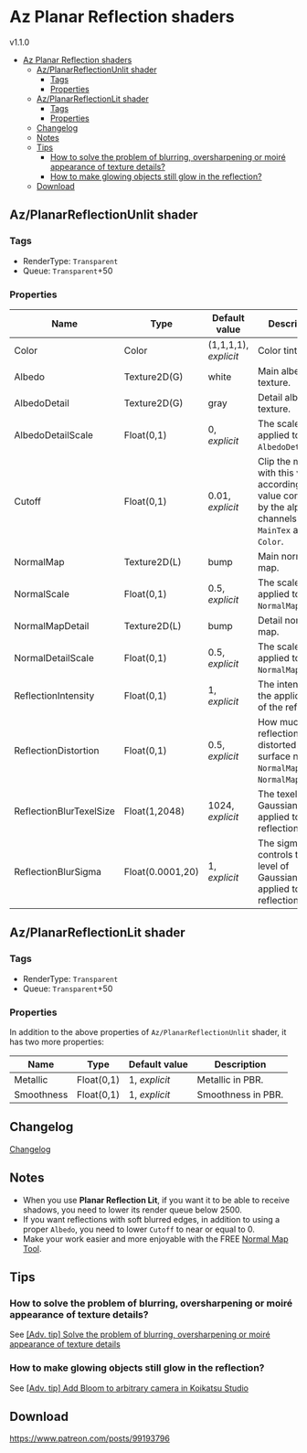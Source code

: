 # Az Planar Reflection shaders
v1.1.0

- [Az Planar Reflection shaders](#az-planar-reflection-shaders)
  - [Az/PlanarReflectionUnlit shader](#azplanarreflectionunlit-shader)
    - [Tags](#tags)
    - [Properties](#properties)
  - [Az/PlanarReflectionLit shader](#azplanarreflectionlit-shader)
    - [Tags](#tags-1)
    - [Properties](#properties-1)
  - [Changelog](#changelog)
  - [Notes](#notes)
  - [Tips](#tips)
    - [How to solve the problem of blurring, oversharpening or moiré appearance of texture details?](#how-to-solve-the-problem-of-blurring-oversharpening-or-moiré-appearance-of-texture-details)
    - [How to make glowing objects still glow in the reflection?](#how-to-make-glowing-objects-still-glow-in-the-reflection)
  - [Download](#download)

## Az/PlanarReflectionUnlit shader
### Tags
- RenderType: `Transparent`
- Queue: `Transparent`+50

### Properties
| Name                    | Type             | Default value         | Description                                                                                                   |
| ----------------------- | ---------------- | --------------------- | ------------------------------------------------------------------------------------------------------------- |
| Color                   | Color            | (1,1,1,1), *explicit* | Color tint.                                                                                                   |
| Albedo                  | Texture2D(G)     | white                 | Main albedo texture.                                                                                          |
| AlbedoDetail            | Texture2D(G)     | gray                  | Detail albedo texture.                                                                                        |
| AlbedoDetailScale       | Float(0,1)       | 0, *explicit*         | The scale applied to `AlbedoDetail`.                                                                          |
| Cutoff                  | Float(0,1)       | 0.01, *explicit*      | Clip the mesh with this value according to the value computed by the alpha channels of `MainTex` and `Color`. |
| NormalMap               | Texture2D(L)     | bump                  | Main normal map.                                                                                              |
| NormalScale             | Float(0,1)       | 0.5, *explicit*       | The scale applied to `NormalMap`.                                                                             |
| NormalMapDetail         | Texture2D(L)     | bump                  | Detail normal map.                                                                                            |
| NormalDetailScale       | Float(0,1)       | 0.5, *explicit*       | The scale applied to `NormalMapDetail`.                                                                       |
| ReflectionIntensity     | Float(0,1)       | 1, *explicit*         | The intensity of the application of the reflection.                                                           |
| ReflectionDistortion    | Float(0,1)       | 0.5, *explicit*       | How much the reflection is distorted by surface normals `NormalMap` and `NormalMapDetail`.                    |
| ReflectionBlurTexelSize | Float(1,2048)    | 1024, *explicit*      | The texel size of Gaussian blur applied to the reflection.                                                    |
| ReflectionBlurSigma     | Float(0.0001,20) | 1, *explicit*         | The sigma controls the level of Gaussian blur applied to the reflection.                                      |

## Az/PlanarReflectionLit shader
### Tags
- RenderType: `Transparent`
- Queue: `Transparent`+50

### Properties
In addition to the above properties of `Az/PlanarReflectionUnlit` shader, it has two more properties:

| Name       | Type       | Default value | Description        |
| ---------- | ---------- | ------------- | ------------------ |
| Metallic   | Float(0,1) | 1, *explicit* | Metallic in PBR.   |
| Smoothness | Float(0,1) | 1, *explicit* | Smoothness in PBR. |

## Changelog
[Changelog](CHANGELOG.md)

## Notes
- When you use **Planar Reflection Lit**, if you want it to be able to receive shadows, you need to lower its render queue below 2500.
- If you want reflections with soft blurred edges, in addition to using a proper `Albedo`, you need to lower `Cutoff` to near or equal to 0.
- Make your work easier and more enjoyable with the FREE [Normal Map Tool](https://www.patreon.com/posts/99107961).

## Tips
### How to solve the problem of blurring, oversharpening or moiré appearance of texture details?
See  [[Adv. tip] Solve the problem of blurring, oversharpening or moiré appearance of texture details](https://discord.com/channels/1122523329430048911/1212062837997051944)
### How to make glowing objects still glow in the reflection?
See  [[Adv. tip] Add Bloom to arbitrary camera in Koikatsu Studio](https://discord.com/channels/1122523329430048911/1197373266571034655)

## Download
https://www.patreon.com/posts/99193796

